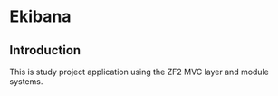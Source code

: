 Ekibana
=======================

Introduction
------------
This is study project application using the ZF2 MVC layer and module
systems.
